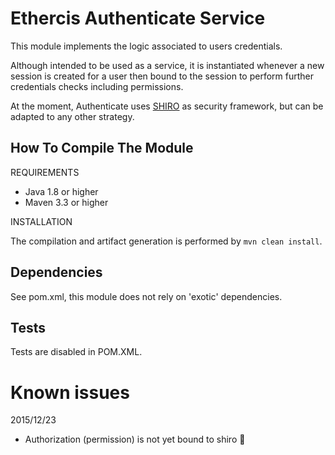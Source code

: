 Ethercis Authenticate Service
=============================

This module implements the logic associated to users credentials.

Although intended to be used as a service, it is instantiated whenever a new session is created for a user then bound to the session to perform further credentials checks including permissions.

At the moment, Authenticate uses [SHIRO](http://shiro.apache.org/) as security framework, but can be adapted to any
other strategy.

How To Compile The Module
-------------------------
REQUIREMENTS

- Java 1.8 or higher
- Maven 3.3 or higher

INSTALLATION

The compilation and artifact generation is performed by `mvn clean install`.

Dependencies
------------
See pom.xml, this module does not rely on 'exotic' dependencies.

Tests
-----

Tests are disabled in POM.XML.

Known issues
============

2015/12/23

- Authorization (permission) is not yet bound to shiro

